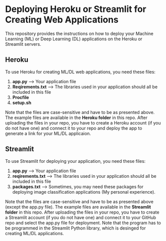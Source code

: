 # Deploying Heroku or Streamlit for Creating Web Applications
This repository provides the instructions on how to deploy your Machine Learning (ML) or Deep Learning (DL) applications on the Heroku or Streamlit servers. 
## Heroku
To use Heroku for creating ML/DL web applications, you need these files:
1. **app.py** --> Your application file 
2. **Reqirements.txt** --> The libraries used in your application should all be included in this file
3. **Procfile**
4. **setup.sh**

Note that the files are case-sensitive and have to be as presented above. The example files are available in the **Heroku folder** in this repo.
After uploading the files in your repo, you have to create a Heroku account (if you do not have one) and connect it to your repo and deploy the app to generate a link for your ML/DL applicaion. 

## Streamlit
To use Streamlit for deploying your application, you need these files:
1. **app.py** --> Your application file 
2. **reqirements.txt** --> The libraries used in your application should all be included in this file
3. **packages.txt** --> Sometimes, you may need these packages for deploying image classification applications (My personal experience).

Note that the files are case-sensitive and have to be as presented above (except the app.py file). The example files are available in the **Streamlit folder** in this repo. After uploading the files in your repo, you have to create a Streamlit account (if you do not have one) and connect it to your GitHub repo and select the app.py file for deployment. Note that the program has to be programmed in the Streamlit Python library, which is desinged for creating ML/DL applications.
